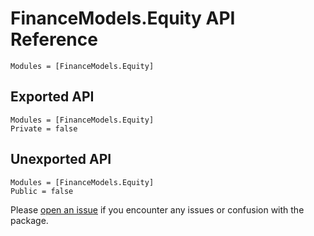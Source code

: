 # FinanceModels.Equity API Reference

```@index
Modules = [FinanceModels.Equity]
```

## Exported API

```@autodocs
Modules = [FinanceModels.Equity]
Private = false
```

## Unexported API

```@autodocs
Modules = [FinanceModels.Equity]
Public = false
```

Please [open an issue](https://github.com/JuliaActuary/FinanceModels.jl/issues) if you encounter any issues or confusion with the package.

